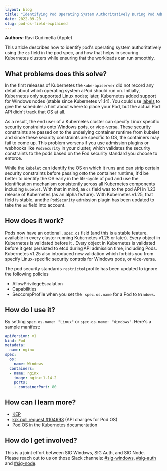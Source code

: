 ```yaml
---
layout: blog
title: "Identifying Pod Operating System Authoritatively During Pod Admission Time"
date: 2022-09-20
slug: pod-os-field-explained
---
```


**Authors:** Ravi Gudimetla (Apple)

This article describes how to identify pod's operating system authoritatively using the `os` field in the pod spec, and how that
helps in securing Kubernetes clusters while ensuring that the workloads can run smoothly.

## What problems does this solve?

In the first releases of Kubernetes the `kube-apiserver` did not record any detail about which operating system a Pod should run on. Initially, Kubernetes only supported Linux
nodes; later, Kubernetes added support for Windows nodes (stable since Kubernetes v1.14).
You could use [labels](https://kubernetes.io/docs/concepts/overview/working-with-objects/labels/)
to give the scheduler a hint about where to place your Pod, but the actual Pod API didn't track that
OS at all.

As a result, the end user of a Kubernetes cluster can specify Linux specific security constraints onto Windows pods, or vice-versa.
These security constraints are passed on to the underlying container runtime from kubelet and since these security constraints 
are specific to OS, the containers may fail to come up.
This problem worsens if you use admission plugins or webhooks like `PodSecurity` in your cluster,
which validates the
security constraints to the pods based on the Pod security standard you choose to enforce.

While the `kubelet` can identify the OS on which it runs and can strip certain security constraints before passing
onto the container runtime, it'd be better to identify the OS early in the life-cycle of pod and use the 
identification mechanism consistently across all Kubernetes components including `kubelet`. 
With that in mind, an `os` field was to the pod API in 1.23 release of Kubernetes (as an 
alpha feature). With Kubernetes v1.25, that field is stable, andthe `PodSecurity` admission
plugin has been updated to take the `os` field into account.


## How does it work?
Pods now have an optional `.spec.os` field (and this is a stable feature, available in every cluster running
Kubernetes v1.25 or later). Every object in Kubernetes is validated before it . Every object in Kubernetes is validated before it 
gets persisted to etcd during API admission time, including Pods.  Kubernetes v1.25 also introduced new validation which forbids you from specify Linux-specific security controls for Windows pods, or vice-versa.

The pod security standards `restricted` profile has been updated to ignore the following policies 
- AllowPrivilegeEscalation
- Capabilities
- SeccompProfile
when you set the `.spec.os.name` for a Pod to `Windows`.


## How do I use it?
By setting `spec.os.name: "Linux"` or `spec.os.name: "Windows"`. Here's a sample manifest:

```yaml
apiVersion: v1
kind: Pod
metadata:
  name: nginx
spec:
  os:
    name: Windows
  containers:
  - name: nginx
    image: nginx:1.14.2
    ports:
    - containerPort: 80

```

## How can I learn more?

- [KEP](https://github.com/kubernetes/enhancements/issues/2802)
- [k/k pull request #104693](https://github.com/kubernetes/kubernetes/pull/104693) (API changes for Pod OS)
- [Pod OS](https://kubernetes.io/docs/concepts/workloads/pods/#pod-os) in the Kubernetes documentation

## How do I get involved?
This is a joint effort between SIG Windows, SIG Auth, and SIG Node.  
Please reach out to us on those Slack channels:  [#sig-windows](https://kubernetes.slack.com/archives/C0SJ4AFB7), [#sig-auth](https://kubernetes.slack.com/archives/C0EN96KUY) and [#sig-node](https://kubernetes.slack.com/archives/C0BP8PW9G). 
